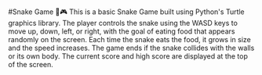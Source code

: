 #Snake Game 🐍🎮
This is a basic Snake Game built using Python's Turtle graphics library. The player controls the snake using the WASD keys to move up, down, left, or right, with the goal of eating food that appears randomly on the screen. Each time the snake eats the food, it grows in size and the speed increases. The game ends if the snake collides with the walls or its own body. The current score and high score are displayed at the top of the screen.
